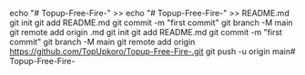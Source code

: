 echo "# Topup-Free-Fire-" >> echo "# Topup-Free-Fire-" >> README.md git init git add README.md git commit -m "first commit" git branch -M main git remote add origin
.md
git init
git add README.md
git commit -m "first commit"
git branch -M main
git remote add origin https://github.com/TopUpkoro/Topup-Free-Fire-.git
git push -u origin main# Topup-Free-Fire-
